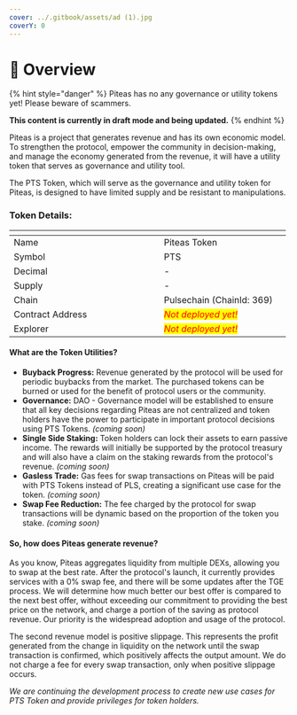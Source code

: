 ```yaml
---
cover: ../.gitbook/assets/ad (1).jpg
coverY: 0
---
```


# 💠 Overview

{% hint style="danger" %}
Piteas has no any governance or utility tokens yet! Please beware of scammers.

**This content is currently in draft mode and being updated.**
{% endhint %}

Piteas is a project that generates revenue and has its own economic model. To strengthen the protocol, empower the community in decision-making, and manage the economy generated from the revenue, it will have a utility token that serves as governance and utility tool.

The PTS Token, which will serve as the governance and utility token for Piteas, is designed to have limited supply and be resistant to manipulations.

### Token Details:

<table data-header-hidden><thead><tr><th width="255"></th><th></th><th data-hidden></th></tr></thead><tbody><tr><td>Name</td><td>Piteas Token</td><td></td></tr><tr><td>Symbol</td><td>PTS</td><td></td></tr><tr><td>Decimal</td><td>-</td><td></td></tr><tr><td>Supply</td><td>-</td><td></td></tr><tr><td>Chain</td><td>Pulsechain (ChainId: 369)</td><td></td></tr><tr><td>Contract Address</td><td><em><mark style="color:red;">Not deployed yet!</mark></em></td><td></td></tr><tr><td>Explorer</td><td><em><mark style="color:red;">Not deployed yet!</mark></em></td><td></td></tr></tbody></table>

#### What are the Token Utilities?

* **Buyback Progress:** Revenue generated by the protocol will be used for periodic buybacks from the market. The purchased tokens can be burned or used for the benefit of protocol users or the community.
* **Governance:** DAO - Governance model will be established to ensure that all key decisions regarding Piteas are not centralized and token holders have the power to participate in important protocol decisions using PTS Tokens. _(coming soon)_
* **Single Side Staking:** Token holders can lock their assets to earn passive income. The rewards will initially be supported by the protocol treasury and will also have a claim on the staking rewards from the protocol's revenue. _(coming soon)_
* **Gasless Trade:** Gas fees for swap transactions on Piteas will be paid with PTS Tokens instead of PLS, creating a significant use case for the token. _(coming soon)_
* **Swap Fee Reduction:** The fee charged by the protocol for swap transactions will be dynamic based on the proportion of the token you stake. _(coming soon)_

#### So, how does Piteas generate revenue?

As you know, Piteas aggregates liquidity from multiple DEXs, allowing you to swap at the best rate. After the protocol's launch, it currently provides services with a 0% swap fee, and there will be some updates after the TGE process. We will determine how much better our best offer is compared to the next best offer, without exceeding our commitment to providing the best price on the network, and charge a portion of the saving as protocol revenue. Our priority is the widespread adoption and usage of the protocol.

The second revenue model is positive slippage. This represents the profit generated from the change in liquidity on the network until the swap transaction is confirmed, which positively affects the output amount. We do not charge a fee for every swap transaction, only when positive slippage occurs.

_We are continuing the development process to create new use cases for PTS Token and provide privileges for token holders._
